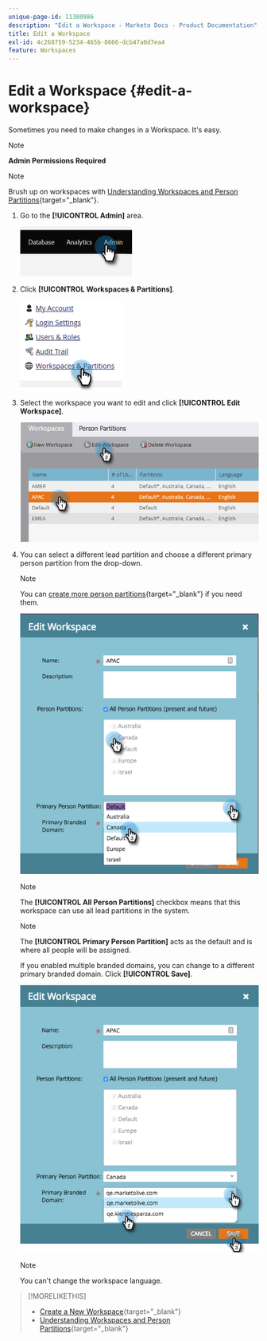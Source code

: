 ```yaml
---
unique-page-id: 11380986
description: "Edit a Workspace - Marketo Docs - Product Documentation"
title: Edit a Workspace
exl-id: 4c268759-5234-465b-8666-dcb47a0d7ea4
feature: Workspaces
---
```

# Edit a Workspace {#edit-a-workspace}

Sometimes you need to make changes in a Workspace. It's easy.

>[!NOTE]
>
>**Admin Permissions Required**

>[!NOTE]
>
>Brush up on workspaces with [Understanding Workspaces and Person Partitions](/help/marketo/product-docs/administration/workspaces-and-person-partitions/understanding-workspaces-and-person-partitions.md){target="_blank"}.

1. Go to the **[!UICONTROL Admin]** area.

   ![](assets/edit-a-workspace-1.png)

1. Click **[!UICONTROL Workspaces & Partitions]**.

   ![](assets/edit-a-workspace-2.png)

1. Select the workspace you want to edit and click **[!UICONTROL Edit Workspace]**.

   ![](assets/edit-a-workspace-3.png)

1. You can select a different lead partition and choose a different primary person partition from the drop-down.

   >[!NOTE]
   >
   >You can [create more person partitions](/help/marketo/product-docs/administration/workspaces-and-person-partitions/create-a-person-partition.md){target="_blank"} if you need them.

   ![](assets/edit-a-workspace-4.png)

   >[!NOTE]
   >
   >The **[!UICONTROL All Person Partitions]** checkbox means that this workspace can use all lead partitions in the system.

   >[!NOTE]
   >
   >The **[!UICONTROL Primary Person Partition]** acts as the default and is where all people will be assigned.

   If you enabled multiple branded domains, you can change to a different primary branded domain. Click **[!UICONTROL Save]**.

   ![](assets/edit-a-workspace-5.png)

   >[!NOTE]
   >
   >You can't change the workspace language.

>[!MORELIKETHIS]
>
>* [Create a New Workspace](/help/marketo/product-docs/administration/workspaces-and-person-partitions/create-a-new-workspace.md){target="_blank"}
>* [Understanding Workspaces and Person Partitions](/help/marketo/product-docs/administration/workspaces-and-person-partitions/understanding-workspaces-and-person-partitions.md){target="_blank"}
